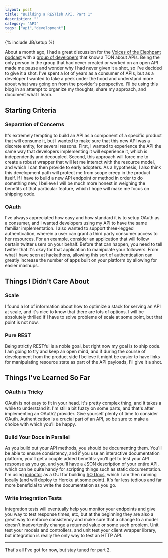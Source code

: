 ```yaml
---
layout: post
title: "Building a RESTish API, Part 1"
description: ""
category: "API"
tags: ["api","development"]
---
```

{% include JB/setup %}

About a month ago, I had a great discussion for the [Voices of the Elephpant podcast](/API/2012/06/27/voices-of-the-elephpant-podcast/) with a [group of developers](http://twitter.com/#!/brandonmwest/elephpant-podcast/members) that know a TON about APIs. Being the only person in the group that had never created or worked on an open API made me pause and wonder why I had never given it a shot, so I've decided to give it a shot. I've spent a lot of years as a consumer of APIs, but as a developer I wanted to take a peek under the hood and understand more about what was going on from the provider's perspective. I'll be using this blog in an attempt to organize my thoughts, share my approach, and document what I learn.

## Starting Criteria

### Separation of Concerns

It's extremely tempting to build an API as a component of a specific product that will consume it, but I wanted to make sure that this new API was a discrete entity, for several reasons. First, I wanted to experience the API the same way that developers implementing it will experience it, which is independently and decoupled. Second, this approach will force me to create a robust wrapper that will let me interact with the resource model, and which I can then provide to early adopters. As a hypothesis, I also think this development path will protect me from scope creep in the product itself. If I have to build a new API endpoint or method in order to do something new, I believe I will be much more honest in weighing the benefits of that particular feature, which I hope will make me focus on shipping code.

### OAuth

I've always appreciated how easy and how standard it is to setup OAuth as a consumer, and I wanted developers using my API to have the same familiar implementation. I also wanted to support three-legged authentication, wherein a user can grant a third party consumer access to her resources. For an example, consider an application that will follow certain twitter users on your behalf. Before that can happen, you need to tell twitter that it's okay for that application to manipulate your followers. From what I have seen at hackathons, allowing this sort of authentication can greatly increase the number of apps built on your platform by allowing for easier mashups.

## Things I Didn't Care About

### Scale

I found a lot of information about how to optimize a stack for serving an API at scale, and it's nice to know that there are lots of options. I will be absolutely thrilled if I have to solve problems of scale at some point, but that point is not now.

### Pure REST

Being strictly RESTful is a noble goal, but right now my goal is to ship code. I am going to try and keep an open mind, and if during the course of development from the product side I believe it might be easier to have links for manipulating resource state as part of the API payloads, I'll give it a shot.

## Things I've Learned So Far

### OAuth is Tricky

OAuth is not easy to fit in your head. It's pretty complex thing, and it takes a while to understand it. I'm still a bit fuzzy on some parts, and that's after implementing an OAuth2 provider. Give yourself plenty of time to consider OAuth. Authentication is a crucial part of an API, so be sure to make a choice with which you'll be happy.

### Build Your Docs in Parallel

As you build out your API methods, you should be documenting them. You'll be able to ensure consistency, and if you use an interactive documentation platform, you'll get a couple added benefits: you'll get to test your API response as you go, and you'll have a JSON description of your entire API, which can be quite handy for scripting things such as static documentation. I'm using [iodoctor](http://iodoctor.net) as a GUI for building [I/O Docs](http://github.com/mashery/iodocs), which I am then running locally (and will deploy to Heroku at some point). It's far less tedious and far more beneficial to write the documentation as you go.

### Write Integration Tests

Integration tests will eventually help you monitor your endpoints and give you way to test response times, etc, but at the beginning they are also a great way to enforce consistency and make sure that a change to a model doesn't inadvertently change a returned value or some such problem. Unit test your models and controllers, and unit test your client wrapper library, but integration is really the only way to test an HTTP API.

---

That's all I've got for now, but stay tuned for part 2.
